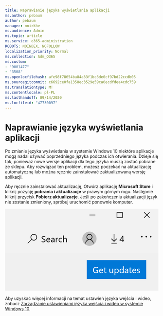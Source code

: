 ```yaml
---
title: Naprawianie języka wyświetlania aplikacji
ms.author: pebaum
author: pebaum
manager: mnirkhe
ms.audience: Admin
ms.topic: article
ms.service: o365-administration
ROBOTS: NOINDEX, NOFOLLOW
localization_priority: Normal
ms.collection: Adm_O365
ms.custom:
- "9001477"
- "3508"
ms.openlocfilehash: afe98f78654ba84a33f1bc3de0cf97bd22ccdb05
ms.sourcegitcommit: c6692ce0fa1358ec3529e59ca0ecdfdea4cdc759
ms.translationtype: MT
ms.contentlocale: pl-PL
ms.lasthandoff: 09/14/2020
ms.locfileid: "47730097"
---
```

# <a name="fix-the-display-language-of-apps"></a>Naprawianie języka wyświetlania aplikacji

Po zmianie języka wyświetlania w systemie Windows 10 niektóre aplikacje mogą nadal używać poprzedniego języka podczas ich otwierania. Dzieje się tak, ponieważ nowe wersje aplikacji dla tego języka muszą zostać pobrane ze sklepu. Aby rozwiązać ten problem, możesz poczekać na aktualizację automatyczną lub można ręcznie zainstalować zaktualizowaną wersję aplikacji.

Aby ręcznie zainstalować aktualizację, Otwórz aplikację **Microsoft Store** i kliknij pozycję **pobrania i aktualizacje** w prawym górnym rogu. Następnie kliknij przycisk **Pobierz aktualizacje**. Jeśli po zakończeniu aktualizacji język nie zostanie zmieniony, spróbuj uruchomić ponownie komputer.

![Pobierz aktualizacje.](media/get-updates.png)

Aby uzyskać więcej informacji na temat ustawień języka wejścia i wideo, zobacz [Zarządzanie ustawieniami języka wejścia i wideo w systemie Windows 10](https://support.microsoft.com/help/4027670/windows-10-add-and-switch-input-and-display-language-preferences).

